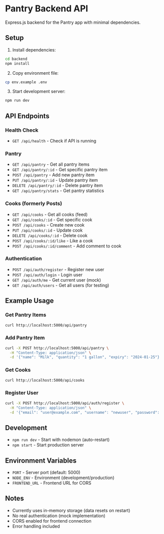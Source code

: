 # Pantry Backend API

Express.js backend for the Pantry app with minimal dependencies.

## Setup

1. Install dependencies:
```bash
cd backend
npm install
```

2. Copy environment file:
```bash
cp env.example .env
```

3. Start development server:
```bash
npm run dev
```

## API Endpoints

### Health Check
- `GET /api/health` - Check if API is running

### Pantry
- `GET /api/pantry` - Get all pantry items
- `GET /api/pantry/:id` - Get specific pantry item
- `POST /api/pantry` - Add new pantry item
- `PUT /api/pantry/:id` - Update pantry item
- `DELETE /api/pantry/:id` - Delete pantry item
- `GET /api/pantry/stats` - Get pantry statistics

### Cooks (formerly Posts)
- `GET /api/cooks` - Get all cooks (feed)
- `GET /api/cooks/:id` - Get specific cook
- `POST /api/cooks` - Create new cook
- `PUT /api/cooks/:id` - Update cook
- `DELETE /api/cooks/:id` - Delete cook
- `POST /api/cooks/:id/like` - Like a cook
- `POST /api/cooks/:id/comment` - Add comment to cook

### Authentication
- `POST /api/auth/register` - Register new user
- `POST /api/auth/login` - Login user
- `GET /api/auth/me` - Get current user (mock)
- `GET /api/auth/users` - Get all users (for testing)

## Example Usage

### Get Pantry Items
```bash
curl http://localhost:5000/api/pantry
```

### Add Pantry Item
```bash
curl -X POST http://localhost:5000/api/pantry \
  -H "Content-Type: application/json" \
  -d '{"name": "Milk", "quantity": "1 gallon", "expiry": "2024-01-25"}'
```

### Get Cooks
```bash
curl http://localhost:5000/api/cooks
```

### Register User
```bash
curl -X POST http://localhost:5000/api/auth/register \
  -H "Content-Type: application/json" \
  -d '{"email": "user@example.com", "username": "newuser", "password": "password123"}'
```

## Development

- `npm run dev` - Start with nodemon (auto-restart)
- `npm start` - Start production server

## Environment Variables

- `PORT` - Server port (default: 5000)
- `NODE_ENV` - Environment (development/production)
- `FRONTEND_URL` - Frontend URL for CORS

## Notes

- Currently uses in-memory storage (data resets on restart)
- No real authentication (mock implementation)
- CORS enabled for frontend connection
- Error handling included
